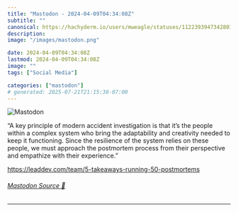 ```yaml
---
title: "Mastodon - 2024-04-09T04:34:08Z"
subtitle: ""
canonical: https://hachyderm.io/users/mweagle/statuses/112239394734280166
description:
image: "/images/mastodon.png"

date: 2024-04-09T04:34:08Z
lastmod: 2024-04-09T04:34:08Z
image: ""
tags: ["Social Media"]

categories: ["mastodon"]
# generated: 2025-07-21T21:15:38-07:00
---
```

![Mastodon](/images/mastodon.png)

<p>“A key principle of modern accident investigation is that it’s the people within a complex system who bring the adaptability and creativity needed to keep it functioning. Since the resilience of the system relies on these people, we must approach the postmortem process from their perspective and empathize with their experience.”</p><p><a href="https://leaddev.com/team/5-takeaways-running-50-postmortems" target="_blank" rel="nofollow noopener noreferrer" translate="no"><span class="invisible">https://</span><span class="ellipsis">leaddev.com/team/5-takeaways-r</span><span class="invisible">unning-50-postmortems</span></a></p>


###### [Mastodon Source 🐘](https://hachyderm.io/@mweagle/112239394734280166)

___
